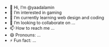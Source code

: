 - 👋 Hi, I’m @yaadalamin
- 👀 I’m interested in gaming
- 🌱 I’m currently learning web design and coding
- 💞️ I’m looking to collaborate on ...
- 📫 How to reach me ...
- 😄 Pronouns: ...
- ⚡ Fun fact: ...

<!---
yaadalamin/yaadalamin is a ✨ special ✨ repository because its `README.md` (this file) appears on your GitHub profile.
You can click the Preview link to take a look at your changes.
--->
